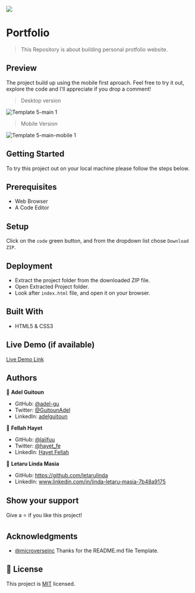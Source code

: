 ![](https://img.shields.io/badge/Microverse-blueviolet)

# Portfolio

> This Repository is about building personal protfolio website.

## Preview

The project build up using the mobile first aproach. Feel free to try it out, explore the code and I'll appreciate if you drop a comment!

> Desktop version

![Template 5-main 1](https://user-images.githubusercontent.com/68030297/187212418-3d962f4a-f2b6-4276-9301-196e83396326.png)

> Mobile Version

![Template 5-main-mobile 1](https://user-images.githubusercontent.com/68030297/187213523-fa749acc-ce80-4847-b8a5-9b41279102b3.png)

## Getting Started
To try this project out on your local machine please follow the steps below.

## Prerequisites
- Web Browser
- A Code Editor

## Setup
Click on the `code` green button, and from the dropdown list chose `Download ZIP`.

## Deployment
- Extract the project folder from the downloaded ZIP file.
- Open Extracted Project folder.
- Look after `index.html` file, and open it on your browser.

## Built With
- HTML5 & CSS3

## Live Demo (if available)
[Live Demo Link](https://adel-gu.github.io/portfolio-mobile-first/)

## Authors

👤 **Adel Guitoun**

- GitHub: [@adel-gu](https://github.com/adel-gu)
- Twitter: [@GuitounAdel](https://twitter.com/@GuitounAdel)
- LinkedIn: [adelguitoun](https://linkedin.com/in/adelguitoun)

👤 **Fellah Hayet**

- GitHub: [@laiifuu](https://github.com/laiifuu)
- Twitter: [@hayet_fe](https://twitter.com/hayet_fe)
- LinkedIn: [Hayet Fellah](https://www.linkedin.com/in/hayet-f-5b4347247)

👤 **Letaru Linda Masia**

- GitHub: https://github.com/letarulinda
- LinkedIn: www.linkedin.com/in/linda-letaru-masia-7b48a9175

## Show your support

Give a ⭐️ if you like this project!

## Acknowledgments

- [@microverseinc](https://github.com/microverseinc) Thanks for the README.md file Template.

## 📝 License

This project is [MIT](./MIT.md) licensed.
